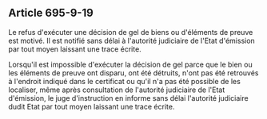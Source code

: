Article 695-9-19
----
Le refus d'exécuter une décision de gel de biens ou d'éléments de preuve est
motivé. Il est notifié sans délai à l'autorité judiciaire de l'Etat d'émission
par tout moyen laissant une trace écrite.

Lorsqu'il est impossible d'exécuter la décision de gel parce que le bien ou les
éléments de preuve ont disparu, ont été détruits, n'ont pas été retrouvés à
l'endroit indiqué dans le certificat ou qu'il n'a pas été possible de les
localiser, même après consultation de l'autorité judiciaire de l'Etat
d'émission, le juge d'instruction en informe sans délai l'autorité judiciaire
dudit Etat par tout moyen laissant une trace écrite.
